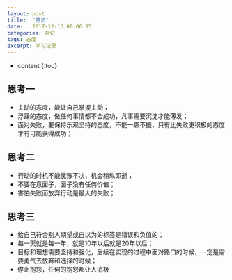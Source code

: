```yaml
---
layout: post
title:  "随记"
date:   2017-12-13 00:06:05
categories: 杂记
tags: 态度
excerpt: 学习记录
---
```


* content
{:toc}
 
## 思考一 		
 
  - 主动的态度，能让自己掌握主动；		
  - 浮躁的态度，做任何事情都不会成功，凡事需要沉淀才能薄发；		
  - 面对失败，要保持乐观坚持的态度，不能一蹶不振，只有比失败更积极的态度才有可能获得成功；		
 		
## 思考二 		
 	
  - 行动的时机不能犹豫不决，机会稍纵即逝；		
  - 不要在意面子，面子没有任何价值；		
  - 害怕失败而放弃行动是最大的失败；		
 			
## 思考三 		
 		
  - 给自己符合别人期望或自以为的标签是错误和负值的；		
  - 每一天就是每一年，就是10年以后就是20年以后；		
  - 目标和理想需要坚持和强化，后续在实现的过程中面对路口的时候，一定是需要勇气去放弃和选择的时候；		
  - 停止抱怨，任何的抱怨都让人消极		
 
